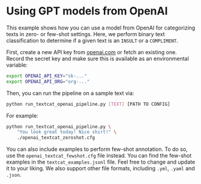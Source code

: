 # Using GPT models from OpenAI

This example shows how you can use a model from OpenAI for categorizing texts in
zero- or few-shot settings. Here, we perform binary text classification to
determine if a given text is an `INSULT` or a `COMPLIMENT`.

First, create a new API key from
[openai.com](https://platform.openai.com/account/api-keys) or fetch an existing
one. Record the secret key and make sure this is available as an environmental
variable:

```sh
export OPENAI_API_KEY="sk-..."
export OPENAI_API_ORG="org-..."
```

Then, you can run the pipeline on a sample text via:

```sh
python run_textcat_openai_pipeline.py [TEXT] [PATH TO CONFIG]
```

For example:

```sh
python run_textcat_openai_pipeline.py \
    "You look great today! Nice shirt!" \
    ./openai_textcat_zeroshot.cfg
```

You can also include examples to perform few-shot annotation. To do so, use the 
`openai_textcat_fewshot.cfg` file instead. You can find the few-shot examples in
the `textcat_examples.jsonl` file. Feel free to change and update it to your liking.
We also support other file formats, including `.yml`, `.yaml` and `.json`.